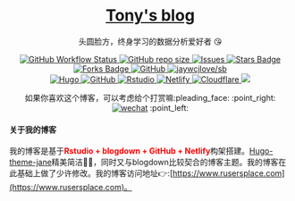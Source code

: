 <p align="center">
    <h1 align="center"><a href="https://www.rusersplace.com">Tony's blog</a></h1>
    <p align="center">头圆脸方，终身学习的数据分析爱好者 😘</p>
</p>

<p align="center">
    <a href="https://github.com/xianmin/hugo-theme-jane" target="_blank">
        <img alt="GitHub Workflow Status" src="https://img.shields.io/badge/blog%20theme-Hugo--theme--jane-orange">
    </a>
    <a href="https://github.com/tony2015116/blogdown" target="_blank">
        <img alt="GitHub repo size" src="https://img.shields.io/github/repo-size/tony2015116/blogdown">
    </a>
    <a href="https://github.com/tony2015116/blog_comments" target="_blank">
        <img alt="Issues" src="https://img.shields.io/github/issues/tony2015116/blog_comments" />
    </a>
    <a href="https://github.com/tony2015116/blogdown/stargazers">
        <img src="https://img.shields.io/github/stars/tony2015116/blogdown" alt="Stars Badge"/>
    </a>
    <a href="https://github.com/tony2015116/blogdown/network/members">
        <img src="https://img.shields.io/github/forks/tony2015116/blogdown" alt="Forks Badge"/>
    </a>
    <a href="https://github.com/tony2015116/blogdown" target="_blank">
        <img alt="GitHub" src="https://img.shields.io/github/license/tony2015116/blogdown"/>
    </a>
    <a href="#" target="_blank">
        <img src="https://jaywcjlove.github.io/sb/lang/chinese.svg" alt="jaywcjlove/sb"/>
    </a>
    <br/>
    <a href="#" target="_blank">
        <img src="https://img.shields.io/badge/-Hugo-black?style=plastic&logo=Hugo&labelColor=5c5c5c&color=1182c3" alt="Hugo"/>
    </a>
    <a href="#" target="_blank">
        <img src="https://img.shields.io/badge/-GitHub-black?style=plastic&logo=GitHub&labelColor=5c5c5c&color=1182c3" alt="GitHub"/>
    </a>
    <a href="#" target="_blank">
        <img src="https://img.shields.io/badge/-Rstudio-black?style=plastic&logo=Rstudio&labelColor=5c5c5c&color=1182c3" alt="Rstudio"/>
    </a>
     </a>
    <a href="#" target="_blank">
        <img src="https://img.shields.io/badge/-Netlify-black?style=plastic&logo=Netlify&labelColor=5c5c5c&color=1182c3" alt="Netlify"/>
    </a>
    <a href="#" target="_blank">
        <img src="https://img.shields.io/badge/-Cloudflare-black?style=plastic&logo=Cloudflare&labelColor=5c5c5c&color=1182c3" alt="Cloudflare"/>
    </a>
    <a href="https://www.name.com/zh-cn/" target="_blank"><img src="https://img.shields.io/badge/website-name.com-1182c3"></a>
 </p>

<!--- #整段注释
![jaywcjlove/sb](https://jaywcjlove.github.io/sb/lang/chinese.svg) #国旗badge
 <a href="https://github.com/pudongping/pudongping.github.io/pulls" target="_blank"><img alt="GitHub pull requests" src="https://img.shields.io/github/issues-pr/pudongping/pudongping.github.io" /></a> #github pull request badge

#不考虑对齐的badge
![Hugo](https://img.shields.io/badge/-Hugo-black?style=plastic&logo=Hugo&labelColor=5c5c5c&color=1182c3) 
![GitHub](https://img.shields.io/badge/-GitHub-black?style=plastic&logo=GitHub&labelColor=5c5c5c&color=1182c3) 
![Rstudio](https://img.shields.io/badge/-Rstudio-black?style=plastic&logo=Rstudio&labelColor=5c5c5c&color=1182c3) 
![Netlify](https://img.shields.io/badge/-Netlify-black?style=plastic&logo=Netlify&labelColor=5c5c5c&color=1182c3) 
![cloudflare](https://img.shields.io/badge/-Cloudflare-black?style=plastic&logo=Cloudflare&labelColor=5c5c5c&color=1182c3) 
<a href="https://www.name.com/zh-cn/" target="_blank"><img src="https://img.shields.io/badge/website-name.com-1182c3"></a>
 --->

<p align="center">如果你喜欢这个博客，可以考虑给个打赏嘛:pleading_face: :point_right: <a href="https://rusersplace.com/image/wechat-qr-code.jpg" target="_blank"><img src="https://img.shields.io/badge/Wechat-5fcd72.svg?logo=wechat&amp;logoColor=white" alt="wechat"/></a> :point_left:
</p>

#### 关于我的博客
我的博客是基于<font color=red>**Rstudio + blogdown + GitHub + Netlify**</font>构架搭建。[Hugo-theme-jane](https://github.com/xianmin/hugo-theme-jane)精美简洁👍🏻，同时又与blogdown比较契合的博客主题。我的博客在此基础上做了少许修改。我的博客访问地址:point_right::[https://www.rusersplace.com](https://www.rusersplace.com)。


